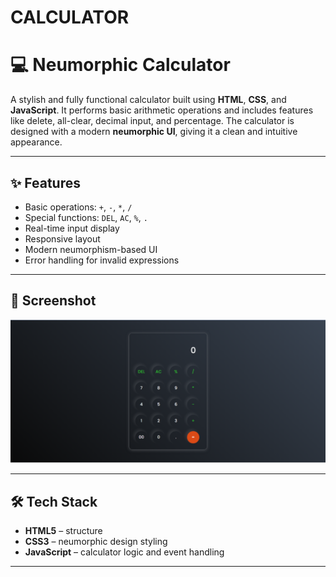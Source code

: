 # CALCULATOR
# 💻 Neumorphic Calculator

A stylish and fully functional calculator built using **HTML**, **CSS**, and **JavaScript**. It performs basic arithmetic operations and includes features like delete, all-clear, decimal input, and percentage. The calculator is designed with a modern **neumorphic UI**, giving it a clean and intuitive appearance.

---

## ✨ Features

- Basic operations: `+`, `-`, `*`, `/`
- Special functions: `DEL`, `AC`, `%`, `.`
- Real-time input display
- Responsive layout
- Modern neumorphism-based UI
- Error handling for invalid expressions

---

## 📸 Screenshot

![Calculator UI](CAL.png)

---

## 🛠️ Tech Stack

- **HTML5** – structure
- **CSS3** – neumorphic design styling
- **JavaScript** – calculator logic and event handling

---
